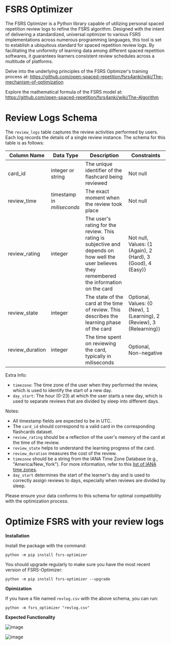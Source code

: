 # FSRS Optimizer

The FSRS Optimizer is a Python library capable of utilizing personal spaced repetition review logs to refine the FSRS algorithm. Designed with the intent of delivering a standardized, universal optimizer to various FSRS implementations across numerous programming languages, this tool is set to establish a ubiquitous standard for spaced repetition review logs. By facilitating the uniformity of learning data among different spaced repetition softwares, it guarantees learners consistent review schedules across a multitude of platforms.

Delve into the underlying principles of the FSRS Optimizer's training process at: https://github.com/open-spaced-repetition/fsrs4anki/wiki/The-mechanism-of-optimization

Explore the mathematical formula of the FSRS model at: https://github.com/open-spaced-repetition/fsrs4anki/wiki/The-Algorithm

# Review Logs Schema

The `review_logs` table captures the review activities performed by users. Each log records the details of a single review instance. The schema for this table is as follows:

| Column Name | Data Type | Description | Constraints |
|-------------|-----------|-------------|-------------|
| card_id | integer or string | The unique identifier of the flashcard being reviewed | Not null |
| review_time | timestamp  in *miliseconds* | The exact moment when the review took place | Not null |
| review_rating | integer | The user's rating for the review. This rating is subjective and depends on how well the user believes they remembered the information on the card | Not null, Values: {1 (Again), 2 (Hard), 3 (Good), 4 (Easy)} |
| review_state | integer | The state of the card at the time of review. This describes the learning phase of the card | Optional, Values: {0 (New), 1 (Learning), 2 (Review), 3 (Relearning)} |
| review_duration | integer | The time spent on reviewing the card, typically in miliseconds | Optional, Non-negative |

Extra Info:
- `timezone`: The time zone of the user when they performed the review, which is used to identify the start of a new day.
- `day_start`: The hour (0-23) at which the user starts a new day, which is used to separate reviews that are divided by sleep into different days.

Notes:
- All timestamp fields are expected to be in UTC.
- The `card_id` should correspond to a valid card in the corresponding flashcards dataset.
- `review_rating` should be a reflection of the user's memory of the card at the time of the review.
- `review_state` helps to understand the learning progress of the card.
- `review_duration` measures the cost of the review.
- `timezone` should be a string from the IANA Time Zone Database (e.g., "America/New_York"). For more information, refer to this [list of IANA time zones](https://gist.github.com/heyalexej/8bf688fd67d7199be4a1682b3eec7568).
- `day_start` determines the start of the learner's day and is used to correctly assign reviews to days, especially when reviews are divided by sleep.

Please ensure your data conforms to this schema for optimal compatibility with the optimization process.

# Optimize FSRS with your review logs

**Installation**

Install the package with the command:

```
python -m pip install fsrs-optimizer
```

You should upgrade regularly to make sure you have the most recent version of FSRS-Optimizer:

```
python -m pip install fsrs-optimizer --upgrade
```

**Opimization**

If you have a file named `revlog.csv` with the above schema, you can run:

```
python -m fsrs_optimizer "revlog.csv"
```

**Expected Functionality**

![image](https://github.com/open-spaced-repetition/fsrs-optimizer/assets/32575846/fad7154a-9667-4eea-b868-d94c94a50912)

![image](https://github.com/open-spaced-repetition/fsrs-optimizer/assets/32575846/f868aac4-2e9e-4101-b8ad-eccc1d9b1bd5)
